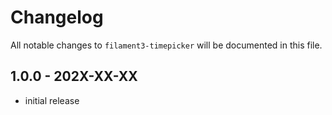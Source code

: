 # Changelog

All notable changes to `filament3-timepicker` will be documented in this file.

## 1.0.0 - 202X-XX-XX

- initial release
